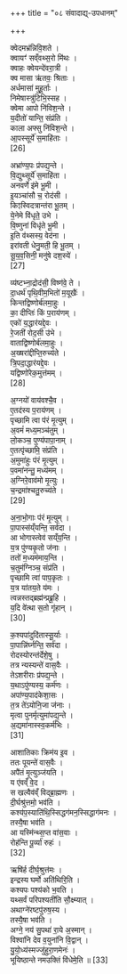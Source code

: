 +++
title = "०८ संवादाद्य्-उपधानम्"

+++

क्वेदमभ्र॑न्निवि॒शते ।  
क्वायꣳ॑ सव्ँवथ्स॒रो मि॑थः ।  
क्वाहः क्वेयन्दे॑वरा॒त्री ।  
क्व मासा ऋ॑तवः॒ श्रिताः ।  
अर्धमासा॑ मुहू॒र्ताः ।  
निमेषास्त्रु॑टिभि॒स्सह ।  
क्वेमा आपो नि॑विश॒न्ते ।  
य॒दीतो॑ यान्ति॒ संप्र॑ति ।  
काला अफ्सु नि॑विश॒न्ते ।  
आ॒पस्सूर्ये॑ स॒माहि॑ताः ।  
[26]




अभ्रा॑ण्य॒पः प्र॑पद्य॒न्ते ।  
वि॒द्युथ्सूर्ये॑ स॒माहि॑ता ।  
अनवर्णे इ॑मे भू॒मी ।  
इ॒यञ्चा॑सौ च॒ रोद॑सी ।  
किꣵस्विदत्रान्त॑रा भू॒तम् ।  
ये॒नेमे वि॑धृते॒ उभे ।  
वि॒ष्णुना॑ विधृ॑ते भू॒मी ।  
इ॒ति व॑थ्सस्य॒ वेद॑ना ।  
इरा॑वती धेनु॒मती॒ हि भू॒तम् ।  
सू॒य॒व॒सिनी॒ मनु॑षे दश॒स्ये॑ ।  
[27]




व्य॑ष्टभ्ना॒द्रोद॑सी॒ विष्ण॑वे॒ ते ।  
दा॒धर्थ॑ पृथि॒वीम॒भितो॑ म॒यूखैः॑ ।  
किन्तद्विष्णोर्ब॑लमा॒हुः ।  
का॒ दीप्तिः॑ किं प॒राय॑णम् ।  
एको॑ य॒द्धार॑यद्दे॒वः ।  
रे॒जती॑ रोद॒सी उ॑भे ।  
वाताद्विष्णोर्ब॑लमा॒हुः ।  
अ॒ख्षरा॑द्दीप्ति॒रुच्य॑ते ।  
त्रि॒पदा॒द्धार॑यद्दे॒वः ।  
यद्विष्णो॑रेक॒मुत्त॑मम् ।  
[28]




अ॒ग्नयो॑ वाय॑वश्चै॒व ।  
ए॒तद॑स्य प॒राय॑णम् ।  
पृच्छामि त्वा प॑रं मृ॒त्युम् ।  
अ॒वमं॑ मध्य॒मञ्च॑तुम् ।  
लो॒कञ्च॒ पुण्य॑पापा॒नाम् ।  
ए॒तत्पृ॑च्छामि॒ संप्र॑ति ।  
अ॒मुमा॑हुः प॑रं मृ॒त्युम् ।  
प॒वमा॑नन्तु॒ मध्य॑मम् ।  
अ॒ग्निरे॒वाव॑मो मृ॒त्युः ।  
च॒न्द्रमा॑श्चतु॒रुच्य॑ते ।  
[29]




अ॒ना॒भो॒गाः प॑रं मृ॒त्युम् ।  
पा॒पास्स॑य्ँयन्ति॒ सर्व॑दा ।  
आ भोगास्त्वेव॑ सय्ँय॒न्ति ।  
य॒त्र पु॑ण्यकृ॒तो ज॑नाः ।  
ततो॑ म॒ध्यम॑माय॒न्ति ।  
च॒तुम॑ग्निञ्च॒ संप्र॑ति ।  
पृच्छामि त्वा॑ पाप॒कृतः ।  
य॒त्र या॑तय॒ते य॑मः ।  
त्वन्नस्तद्ब्रह्म॑न्प्रब्रू॒हि ।  
य॒दि वे॑त्था स॒तो गृ॑हान् ।  
[30]




क॒श्यपा॑दुदि॑तास्सू॒र्याः ।  
पा॒पान्नि॑र्घ्नन्ति॒ सर्व॑दा ।  
रोदस्योरन्त॑र्देशे॒षु ।  
तत्र न्यस्यन्ते॑ वास॒वैः ।  
तेऽशरीराः प्र॑पद्य॒न्ते ।  
य॒थाऽपु॑ण्यस्य॒ कर्म॑णः ।  
अपा॑ण्य॒पाद॑केशा॒सः ।  
त॒त्र ते॑ऽयोनि॒जा ज॑नाः ।  
मृत्वा पुनर्मृत्युमा॑पद्य॒न्ते ।  
अ॒द्यमा॑नास्स्व॒कर्म॑भिः ।  
[31]




आशातिकाः क्रिम॑य इ॒व ।  
ततः पूयन्ते॑ वास॒वैः ।  
अपै॑तं मृ॒त्युञ्ज॑यति ।  
य ए॑वव्ँ वे॒द ।  
स खल्वैव॑व्ँ विद्ब्रा॒ह्मणः ।  
दी॒र्घश्रु॑त्तमो॒ भव॑ति ।  
कश्य॑प॒स्याति॑थि॒स्सिद्धग॑मन॒स्सिद्धाग॑मनः ।  
तस्यै॒षा भव॑ति ।  
आ यस्मि॑न्थ्स॒प्त वा॑स॒वाः ।  
रोह॑न्ति पू॒र्व्या॑ रुहः॑ ।  
[32]




ऋषि॑र्ह दीर्घ॒श्रुत्त॑मः ।  
इन्द्रस्य घर्मो अति॑थिरि॒ति ।  
कश्यपः पश्य॑को भ॒वति ।  
यथ्सर्वं परिपश्यती॑ति सौ॒क्ष्म्यात् ।  
अथाग्ने॑रष्टपु॑रुष॒स्य ।  
तस्यै॒षा भव॑ति ।  
अग्ने॒ नय॑ सु॒पथा॑ रा॒ये अ॒स्मान् ।  
विश्वा॑नि देव व॒युना॑नि वि॒द्वान् ।  
यु॒यो॒ध्य॑स्मज्जु॑हुरा॒णमेनः॑ ।  
भूयिष्ठान्ते नमउक्तिं वि॑धेमे॒ति ॥ [33]

